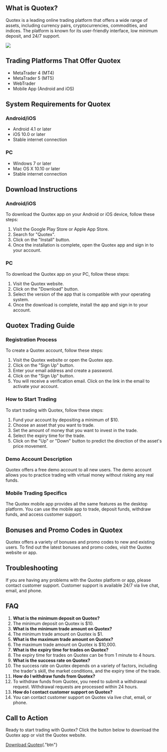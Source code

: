 ## What is Quotex?

Quotex is a leading online trading platform that offers a wide range of
assets, including currency pairs, cryptocurrencies, commodities, and
indices. The platform is known for its user-friendly interface, low
minimum deposit, and 24/7 support.

[![](https://static.quotex.io/files/1_en/300_250.jpg)](https://traff.sbs/brokerqxsignupf)

## Trading Platforms That Offer Quotex

-   MetaTrader 4 (MT4)
-   MetaTrader 5 (MT5)
-   WebTrader
-   Mobile App (Android and iOS)

## System Requirements for Quotex

### Android/iOS

-   Android 4.1 or later
-   iOS 10.0 or later
-   Stable internet connection

### PC

-   Windows 7 or later
-   Mac OS X 10.10 or later
-   Stable internet connection

## Download Instructions

### Android/iOS

To download the Quotex app on your Android or iOS device, follow these
steps:

1.  Visit the Google Play Store or Apple App Store.
2.  Search for "Quotex".
3.  Click on the "Install" button.
4.  Once the installation is complete, open the Quotex app and sign in
    to your account.

### PC

To download the Quotex app on your PC, follow these steps:

1.  Visit the Quotex website.
2.  Click on the "Download" button.
3.  Select the version of the app that is compatible with your operating
    system.
4.  Once the download is complete, install the app and sign in to your
    account.

## Quotex Trading Guide

### Registration Process

To create a Quotex account, follow these steps:

1.  Visit the Quotex website or open the Quotex app.
2.  Click on the "Sign Up" button.
3.  Enter your email address and create a password.
4.  Click on the "Sign Up" button.
5.  You will receive a verification email. Click on the link in the
    email to activate your account.

### How to Start Trading

To start trading with Quotex, follow these steps:

1.  Fund your account by depositing a minimum of \$10.
2.  Choose an asset that you want to trade.
3.  Set the amount of money that you want to invest in the trade.
4.  Select the expiry time for the trade.
5.  Click on the "Up" or "Down" button to predict the
    direction of the asset\'s price movement.

### Demo Account Description

Quotex offers a free demo account to all new users. The demo account
allows you to practice trading with virtual money without risking any
real funds.

### Mobile Trading Specifics

The Quotex mobile app provides all the same features as the desktop
platform. You can use the mobile app to trade, deposit funds, withdraw
funds, and access customer support.

## Bonuses and Promo Codes in Quotex

Quotex offers a variety of bonuses and promo codes to new and existing
users. To find out the latest bonuses and promo codes, visit the Quotex
website or app.

## Troubleshooting

If you are having any problems with the Quotex platform or app, please
contact customer support. Customer support is available 24/7 via live
chat, email, and phone.

## FAQ

1.  **What is the minimum deposit on Quotex?**
2.  The minimum deposit on Quotex is \$10.
3.  **What is the minimum trade amount on Quotex?**
4.  The minimum trade amount on Quotex is \$1.
5.  **What is the maximum trade amount on Quotex?**
6.  The maximum trade amount on Quotex is \$10,000.
7.  **What is the expiry time for trades on Quotex?**
8.  The expiry time for trades on Quotex can be from 1 minute to 4
    hours.
9.  **What is the success rate on Quotex?**
10. The success rate on Quotex depends on a variety of factors,
    including the trader\'s skill, the market conditions, and the expiry
    time of the trade.
11. **How do I withdraw funds from Quotex?**
12. To withdraw funds from Quotex, you need to submit a withdrawal
    request. Withdrawal requests are processed within 24 hours.
13. **How do I contact customer support on Quotex?**
14. You can contact customer support on Quotex via live chat, email, or
    phone.

## Call to Action

Ready to start trading with Quotex? Click the button below to download
the Quotex app or visit the Quotex website.

[Download Quotex](\%22https://traff.sbs/quotexonelink\%22){."btn"}

